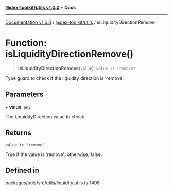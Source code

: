 [**@dex-toolkit/utils v1.0.0**](../README.md) • **Docs**

***

[Documentation v1.0.0](../../../packages.md) / [@dex-toolkit/utils](../README.md) / isLiquidityDirectionRemove

# Function: isLiquidityDirectionRemove()

> **isLiquidityDirectionRemove**(`value`): `value is "remove"`

Type guard to check if the liquidity direction is 'remove'.

## Parameters

• **value**: `any`

The LiquidityDirection value to check.

## Returns

`value is "remove"`

True if the value is 'remove'; otherwise, false.

## Defined in

packages/utils/src/utils/liquidity.utils.ts:1498
